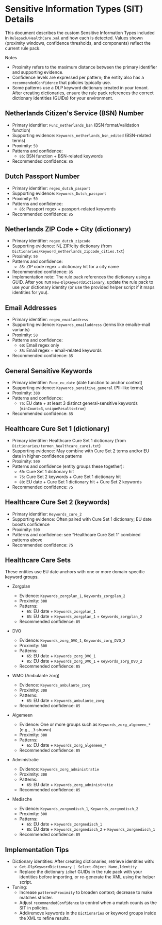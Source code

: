 # Sensitive Information Types (SIT) Details

This document describes the custom Sensitive Information Types included in `Rulepack/HealthCare.xml` and how each is detected. Values shown (proximity windows, confidence thresholds, and components) reflect the current rule pack.

Notes
- Proximity refers to the maximum distance between the primary identifier and supporting evidence.
- Confidence levels are expressed per pattern; the entity also has a `recommendedConfidence` that policies typically use.
- Some patterns use a DLP keyword dictionary created in your tenant. After creating dictionaries, ensure the rule pack references the correct dictionary identities (GUIDs) for your environment.

## Netherlands Citizen's Service (BSN) Number
- Primary identifier: `Func_netherlands_bsn` (BSN format/validation function)
- Supporting evidence: `Keywords_netherlands_bsn_edited` (BSN-related terms)
- Proximity: `50`
- Patterns and confidence:
  - `85`: BSN function + BSN-related keywords
- Recommended confidence: `85`

## Dutch Passport Number
- Primary identifier: `regex_dutch_pasport`
- Supporting evidence: `Keywords_Dutch_passport`
- Proximity: `50`
- Patterns and confidence:
  - `85`: Passport regex + passport-related keywords
- Recommended confidence: `85`

## Netherlands ZIP Code + City (dictionary)
- Primary identifier: `regex_dutch_zipcode`
- Supporting evidence: NL ZIP/city dictionary (from `Dictionaries/Keyword_netherlands_zipcode_cities.txt`)
- Proximity: `50`
- Patterns and confidence:
  - `85`: ZIP code regex + dictionary hit for a city name
- Recommended confidence: `85`
- Implementation note: The rule pack references the dictionary using a GUID. After you run `New-DlpKeywordDictionary`, update the rule pack to use your dictionary identity (or use the provided helper script if it maps identities for you).

## Email Addresses
- Primary identifier: `regex_emailaddress`
- Supporting evidence: `Keywords_emailaddress` (terms like email/e-mail variants)
- Proximity: `50`
- Patterns and confidence:
  - `60`: Email regex only
  - `85`: Email regex + email-related keywords
- Recommended confidence: `85`

## General Sensitive Keywords
- Primary identifier: `Func_eu_date` (date function to anchor context)
- Supporting evidence: `Keywords_sensitive_general` (PII-like terms)
- Proximity: `300`
- Patterns and confidence:
  - `75`: EU date + at least 3 distinct general-sensitive keywords (`minCount=3`, `uniqueResults=true`)
- Recommended confidence: `85`

## Healthcare Cure Set 1 (dictionary)
- Primary identifier: Healthcare Cure Set 1 dictionary (from `Dictionaries/termen_healthcare_cure1.txt`)
- Supporting evidence: May combine with Cure Set 2 terms and/or EU date in higher-confidence patterns
- Proximity: `500`
- Patterns and confidence (entity groups these together):
  - `60`: Cure Set 1 dictionary hit
  - `75`: Cure Set 2 keywords + Cure Set 1 dictionary hit
  - `80`: EU date + Cure Set 1 dictionary hit + Cure Set 2 keywords
- Recommended confidence: `75`

## Healthcare Cure Set 2 (keywords)
- Primary identifier: `Keywords_cure_2`
- Supporting evidence: Often paired with Cure Set 1 dictionary; EU date boosts confidence
- Proximity: `500`
- Patterns and confidence: see “Healthcare Cure Set 1” combined patterns above
- Recommended confidence: `75`

## Healthcare Care Sets
These entities use EU date anchors with one or more domain-specific keyword groups.

- Zorgplan
  - Evidence: `Keywords_zorgplan_1`, `Keywords_zorgplan_2`
  - Proximity: `300`
  - Patterns:
    - `65`: EU date + `Keywords_zorgplan_1`
    - `85`: EU date + `Keywords_zorgplan_1` + `Keywords_zorgplan_2`
  - Recommended confidence: `85`

- DVO
  - Evidence: `Keywords_zorg_DVO_1`, `Keywords_zorg_DVO_2`
  - Proximity: `300`
  - Patterns:
    - `65`: EU date + `Keywords_zorg_DVO_1`
    - `85`: EU date + `Keywords_zorg_DVO_1` + `Keywords_zorg_DVO_2`
  - Recommended confidence: `85`

- WMO (Ambulante zorg)
  - Evidence: `Keywords_ambulante_zorg`
  - Proximity: `300`
  - Patterns:
    - `65`: EU date + `Keywords_ambulante_zorg`
  - Recommended confidence: `85`

- Algemeen
  - Evidence: One or more groups such as `Keywords_zorg_algemeen_*` (e.g., `_3` shown)
  - Proximity: `300`
  - Patterns:
    - `65`: EU date + `Keywords_zorg_algemeen_*`
  - Recommended confidence: `85`

- Administratie
  - Evidence: `Keywords_zorg_administratie`
  - Proximity: `300`
  - Patterns:
    - `65`: EU date + `Keywords_zorg_administratie`
  - Recommended confidence: `85`

- Medische
  - Evidence: `Keywords_zorgmedisch_1`, `Keywords_zorgmedisch_2`
  - Proximity: `300`
  - Patterns:
    - `65`: EU date + `Keywords_zorgmedisch_1`
    - `85`: EU date + `Keywords_zorgmedisch_2` + `Keywords_zorgmedisch_1`
  - Recommended confidence: `85`

## Implementation Tips
- Dictionary identities: After creating dictionaries, retrieve identities with:
  - `Get-DlpKeywordDictionary | Select-Object Name,Identity`
  - Replace the dictionary `idRef` GUIDs in the rule pack with your identities before importing, or re-generate the XML using the helper script.
- Tuning:
  - Increase `patternsProximity` to broaden context; decrease to make matches stricter.
  - Adjust `recommendedConfidence` to control when a match counts as the SIT in policies.
  - Add/remove keywords in the `Dictionaries` or keyword groups inside the XML to refine results.

